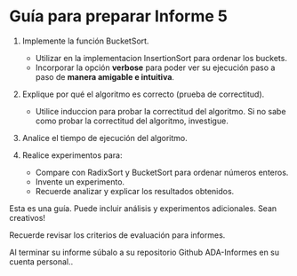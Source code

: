 # Guía para preparar Informe 5

1. Implemente la función BucketSort.
    * Utilizar en la implementacion InsertionSort para ordenar los buckets.
    * Incorporar la opción **verbose** para poder ver su ejecución paso a paso de **manera amigable e intuitiva**.
    
2. Explique por qué el algoritmo es correcto (prueba de correctitud).
    * Utilice induccion para probar la correctitud del algoritmo. Si no sabe como probar la correctitud del algoritmo, investigue.
    
3. Analice el tiempo de ejecución del algoritmo.

5. Realice experimentos para:  
    * Compare con RadixSort y BucketSort para ordenar números enteros.
    * Invente un experimento.
    * Recuerde analizar y explicar los resultados obtenidos.


Esta es una guía. Puede incluir análisis y experimentos adicionales. Sean creativos!

Recuerde revisar los criterios de evaluación para informes.

Al terminar su informe súbalo a su repositorio Github ADA-Informes en su cuenta personal..
